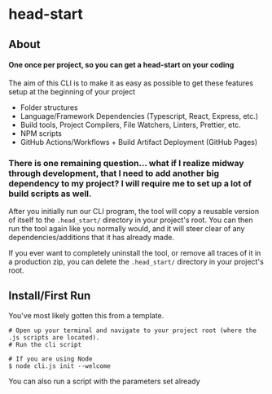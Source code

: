 # head-start
## About
#### One once per project, so you can get a head-start on your coding
The aim of this CLI is to make it as easy as possible to get these features setup at the beginning of your project
- Folder structures
- Language/Framework Dependencies (Typescript, React, Express, etc.)
- Build tools, Project Compilers, File Watchers, Linters, Prettier, etc.
- NPM scripts
- GitHub Actions/Workflows + Build Artifact Deployment (GitHub Pages)

### There is one remaining question... what if I realize midway through development, that I need to add another big dependency to my project? I will require me to set up a lot of build scripts as well.
After you initially run our CLI program, the tool will copy a reusable version of itself to the `.head_start/` directory in your project's root.
You can then run the tool again like you normally would, and it will steer clear of any dependencies/additions that it has already made.

If you ever want to completely uninstall the tool, or remove all traces of it in a production zip, you can delete the `.head_start/` directory in your project's root.

## Install/First Run
You've most likely gotten this from a template.
```shell
# Open up your terminal and navigate to your project root (where the .js scripts are located).
# Run the cli script

# If you are using Node
$ node cli.js init --welcome
```

You can also run a script with the parameters set already
